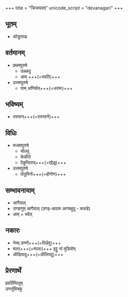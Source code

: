 +++
title = "क्रियापदम्"
unicode_script = "devanagari"
+++

## भूतम्
- कॊडुत्ताळ्

## वर्तमानम्
- प्रथमपुरुषे
  - उळ्ळदु
  - आम् +++(=भवति)+++
- उत्तमपुरुषे
  - याम् अणिवोम्+++(=धरामः)+++

## भविष्यम्
- तरुवान्+++(=तरुत्तानॆ)+++

## विधिः
- मध्यमपुरुषे
  - चॊल्लु
  - केळीरो
  - ऎऴुन्दिराय्+++(=एद्देळु)+++
- उत्तमपुरुषे
  - पोदुमिनो+++(=होगोण)+++

## सम्भावनायाम्
- आगैयाल्
- उण्डागुम् आगैयाल् (उण्ड्-आदरू आगबहुदु - कन्नडे)
- आम् = भवेत्

## नकारः
- नॆय्य् उण्णों+++(=तिन्नॆवु)+++
- मलर्+++(=मालाः)+++ इट्टु नां मुडियोम्
- ऒऴियादु+++(=ऒलियदु)+++

## प्रेरणार्थे
प्रवर्तिप्पित्तुम्  
उणर्त्तुविक्कु